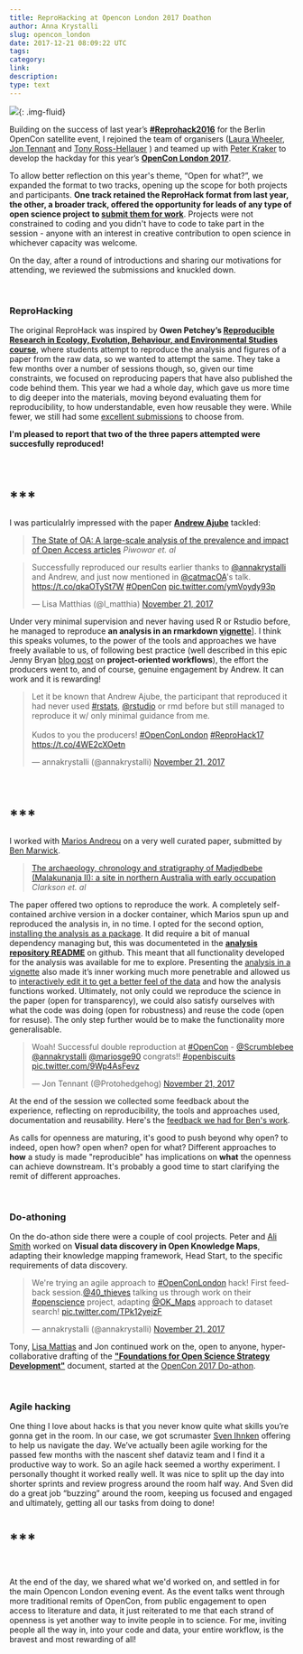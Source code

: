 ```yaml
---
title: ReproHacking at Opencon London 2017 Doathon
author: Anna Krystalli
slug: opencon_london
date: 2017-12-21 08:09:22 UTC
tags:
category:
link:
description:
type: text
---
```



![](https://d3n8a8pro7vhmx.cloudfront.net/righttoresearch/pages/1462/features/original/OpenCon_2017_London_-_NB_Banner.png?1505763567){: .img-fluid}


Building on the success of last year’s [**#Reprohack2016**](https://annakrystalli.shinyapps.io/OpenConBerlin_reprohack/) for the Berlin OpenCon satellite event, I rejoined the team of organisers ([Laura Wheeler](https://twitter.com/laurawheelers), [Jon Tennant](https://twitter.com/Protohedgehog) and [Tony Ross-Hellauer](https://twitter.com/tonyR_H) ) and teamed up with [Peter Kraker](https://twitter.com/PeterKraker?ref_src=twsrc%5Egoogle%7Ctwcamp%5Eserp%7Ctwgr%5Eauthor) to develop the hackday for this year’s [**OpenCon London 2017**](https://www.eventbrite.co.uk/e/opencon-london-2017-open-for-what-tickets-38036414941#).  

To allow better reflection on this year's theme, “Open for what?”, we expanded the format to two tracks, opening up the scope for both projects and participants. **One track retained the ReproHack format from last year, the other, a broader track, offered the opportunity for leads of any type of open science project to [submit them for work](https://annakrystalli.shinyapps.io/OpenConLondon_Doathon/)**. Projects were not constrained to coding and you didn't have to code to take part in the session - anyone with an interest in creative contribution to open science in whichever capacity was welcome. 

On the day, after a round of introductions and sharing our motivations for attending, we reviewed the submissions and knuckled down.

<br>

### ReproHacking

The original ReproHack was inspired by **Owen Petchey’s [Reproducible Research in Ecology, Evolution, Behaviour, and Environmental Studies course](https://github.com/opetchey/RREEBES)**, where students attempt to reproduce the analysis and figures of a paper from the raw data, so we wanted to attempt the same. They take a few months over a number of sessions though, so, given our time constraints, we focused on reproducing papers that have also published the code behind them. This year we had a whole day, which gave us more time to dig deeper into the materials, moving beyond evaluating them for reproducibility, to how understandable, even how reusable they were. While fewer, we still had some [excellent submissions](https://annakrystalli.shinyapps.io/OpenConLondon_Doathon/) to choose from.

**I'm pleased to report that two of the three papers attempted were succesfully reproduced!**  

<br>

# ***

I was particulalrly impressed with the paper [**Andrew Ajube**](https://www.linkedin.com/in/andrewajube/) tackled: 

> [The State of OA: A large-scale analysis of the prevalence and impact of Open Access articles](https://peerj.com/preprints/3119/)
*Piwowar et. al*

<blockquote class="twitter-tweet" data-lang="en"><p lang="en" dir="ltr">Successfully reproduced our results earlier thanks to <a href="https://twitter.com/annakrystalli?ref_src=twsrc%5Etfw">@annakrystalli</a> and Andrew, and just now mentioned in <a href="https://twitter.com/catmacOA?ref_src=twsrc%5Etfw">@catmacOA</a>&#39;s talk. <a href="https://t.co/qkaOTySt7W">https://t.co/qkaOTySt7W</a> <a href="https://twitter.com/hashtag/OpenCon?src=hash&amp;ref_src=twsrc%5Etfw">#OpenCon</a> <a href="https://t.co/ymVoydy93p">pic.twitter.com/ymVoydy93p</a></p>&mdash; Lisa Matthias (@l_matthia) <a href="https://twitter.com/l_matthia/status/933070982025240576?ref_src=twsrc%5Etfw">November 21, 2017</a></blockquote>
<script async src="https://platform.twitter.com/widgets.js" charset="utf-8"></script>



Under very minimal supervision and never having used R or Rstudio before, he managed to reproduce **an analysis in an rmarkdown [vignette](http://r-pkgs.had.co.nz/vignettes.html)**]. I think this speaks volumes, to the power of the tools and approaches we have freely available to us, of following best practice (well described in this epic Jenny Bryan [blog post](https://www.tidyverse.org/articles/2017/12/workflow-vs-script/) on **project-oriented workflows**), the effort the producers went to, and of course, genuine engagement by Andrew. It can work and it is rewarding!

<blockquote class="twitter-tweet" data-lang="en"><p lang="en" dir="ltr">Let it be known that Andrew Ajube, the participant that reproduced it had never used <a href="https://twitter.com/hashtag/rstats?src=hash&amp;ref_src=twsrc%5Etfw">#rstats</a>, <a href="https://twitter.com/rstudio?ref_src=twsrc%5Etfw">@rstudio</a> or rmd before but still managed to reproduce it w/ only minimal guidance from me. <br><br>Kudos to you the producers! <a href="https://twitter.com/hashtag/OpenConLondon?src=hash&amp;ref_src=twsrc%5Etfw">#OpenConLondon</a> <a href="https://twitter.com/hashtag/ReproHack17?src=hash&amp;ref_src=twsrc%5Etfw">#ReproHack17</a> <a href="https://t.co/4WE2cXOetn">https://t.co/4WE2cXOetn</a></p>&mdash; annakrystalli (@annakrystalli) <a href="https://twitter.com/annakrystalli/status/933075390154887169?ref_src=twsrc%5Etfw">November 21, 2017</a></blockquote>
<script async src="https://platform.twitter.com/widgets.js" charset="utf-8"></script>


<br>

# ***

I worked with [Marios Andreou](https://twitter.com/mariosge90?lang=en) on a very well curated paper, submitted by [Ben Marwick](https://twitter.com/benmarwick?lang=en). 

> [The archaeology, chronology and stratigraphy of Madjedbebe (Malakunanja II): a site in northern Australia with early occupation](https://www.sciencedirect.com/science/article/pii/S0047248415000846?via%3Dihub)
*Clarkson et. al*

The paper offered two options to reproduce the work. A completely self-contained archive version in a docker container, which Marios spun up and reproduced the analysis in, in no time. I opted for the second option, [installing the analysis as a package](https://rmflight.github.io/posts/2014/07/analyses_as_packages.html). It did require a bit of manual dependency managing but, this was documenteted in the [**analysis repository README**](https://github.com/benmarwick/1989-excavation-report-Madjedbebe) on github. This meant that all functionality developed for the analysis was available for me to explore. Presenting the [analysis in a vignette](https://github.com/benmarwick/1989-excavation-report-Madjedbebe/blob/master/vignettes/analysis-of-dates-lithics-shell-from-1989-excavations.Rmd) also made it’s inner working much more penetrable and allowed us to [interactively edit it to get a better feel of the data](https://opencon-london.github.io/OpenCon_London-Doathon/marwick_archaelogy_repro/analysis-of-dates-lithics-shell-from-1989-excavations.nb.html) and how the analysis functions worked. Ultimately, not only could we reproduce the science in the paper (open for transparency), we could also satisfy ourselves with what the code was doing (open for robustness) and reuse the code (open for resuse). The only step further would be to make the functionality more generalisable.

<blockquote class="twitter-tweet" data-lang="en"><p lang="en" dir="ltr">Woah! Successful double reproduction at <a href="https://twitter.com/hashtag/OpenCon?src=hash&amp;ref_src=twsrc%5Etfw">#OpenCon</a> - <a href="https://twitter.com/Scrumblebee?ref_src=twsrc%5Etfw">@Scrumblebee</a> <a href="https://twitter.com/annakrystalli?ref_src=twsrc%5Etfw">@annakrystalli</a> <a href="https://twitter.com/mariosge90?ref_src=twsrc%5Etfw">@mariosge90</a> congrats!! <a href="https://twitter.com/hashtag/openbiscuits?src=hash&amp;ref_src=twsrc%5Etfw">#openbiscuits</a> <a href="https://t.co/9Wp4AsFevz">pic.twitter.com/9Wp4AsFevz</a></p>&mdash; Jon Tennant (@Protohedgehog) <a href="https://twitter.com/Protohedgehog/status/932969845242695685?ref_src=twsrc%5Etfw">November 21, 2017</a></blockquote>
<script async src="https://platform.twitter.com/widgets.js" charset="utf-8"></script>


At the end of the session we collected some feedback about the experience, reflecting on reproducibility, the tools and approaches used, documentation and reusability. Here's the [feedback we had for Ben's work](https://github.com/annakrystalli/write-ups/blob/master/assets/OpenCon_ReproHack%20feedback_form.pdf).


As calls for openness are maturing, it's good to push beyond why open? to indeed, open how? open when? open for what? Different approaches to **how** a study is made "reproducible" has implications on **what** the openness can achieve downstream. It's probably a good time to start clarifying the remit of different approaches. 

<br>

### Do-athoning

On the do-athon side there were a couple of cool projects. Peter and [Ali Smith](https://twitter.com/40_thieves?ref_src=twsrc%5Etfw&ref_url=http%3A%2F%2F127.0.0.1%3A46498%2Frmd_output%2F1%2F) worked on **Visual data discovery in Open Knowledge Maps**,  adapting their knowledge mapping framework, Head Start, to the specific requirements of data discovery.


<blockquote class="twitter-tweet" data-lang="en"><p lang="en" dir="ltr">We&#39;re trying an agile approach to <a href="https://twitter.com/hashtag/OpenConLondon?src=hash&amp;ref_src=twsrc%5Etfw">#OpenConLondon</a> hack! First feedback session.<a href="https://twitter.com/40_thieves?ref_src=twsrc%5Etfw">@40_thieves</a> talking us through work on their <a href="https://twitter.com/hashtag/openscience?src=hash&amp;ref_src=twsrc%5Etfw">#openscience</a> project, adapting <a href="https://twitter.com/OK_Maps?ref_src=twsrc%5Etfw">@OK_Maps</a> approach to dataset search! <a href="https://t.co/TPk12yejzF">pic.twitter.com/TPk12yejzF</a></p>&mdash; annakrystalli (@annakrystalli) <a href="https://twitter.com/annakrystalli/status/932945063365300224?ref_src=twsrc%5Etfw">November 21, 2017</a></blockquote>
<script async src="https://platform.twitter.com/widgets.js" charset="utf-8"></script>


Tony, [Lisa Mattias](https://twitter.com/l_matthia) and Jon continued work on the, open to anyone, hyper-collaborative drafting of the [**"Foundations for Open Science Strategy Development"**](https://docs.google.com/document/d/1un3N3JsvfodSxW3FMAoOMHaESPMzJSBr7kcrxWjoEnE/edit#) document, started at the [OpenCon 2017 Do-athon](https://github.com/sparcopen/doathon/issues/24).

<br>

### Agile hacking

One thing I love about hacks is that you never know quite what skills you’re gonna get in the room. In our case, we got scrumaster [Sven Ihnken](https://www.linkedin.com/in/sven-ihnken-4153b525/) offering to help us navigate the day. We’ve actually been agile working for the passed few months with the nascent shef dataviz team and I find it a productive way to work. So an agile hack seemed a worthy experiment. I personally thought it worked really well. It was nice to split up the day into shorter sprints and review progress around the room half way. And Sven did do a great job “buzzing” around the room, keeping us focused and engaged and ultimately, getting all our tasks from doing to done!

# ***

<br>

At the end of the day, we shared what we'd worked on, and settled in for the main Opencon London evening event. As the event talks went through more traditional remits of OpenCon, from public engagement to open access to literature and data, it just reiterated to me that each strand of openness is yet another way to invite people in to science. For me, inviting people all the way in, into your code and data, your entire workflow, is the bravest and most rewarding of all!
